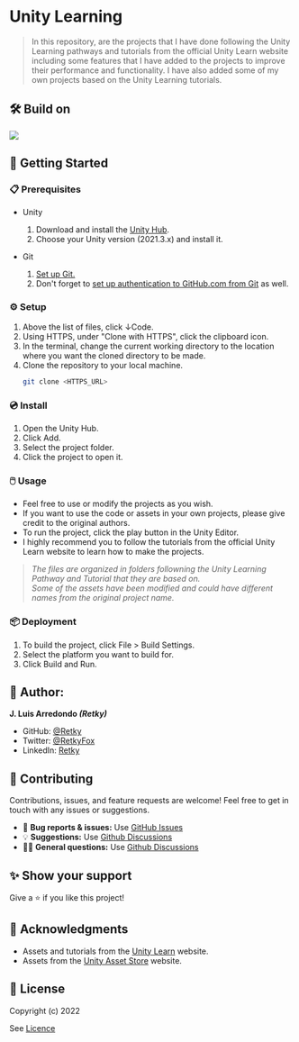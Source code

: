 # Unity Learning

> In this repository, are the projects that I have done following the Unity Learning pathways and tutorials from the official Unity Learn website including some features that I have added to the projects to improve their performance and functionality. I have also added some of my own projects based on the Unity Learning tutorials.

## 🛠️ Build on

[![](https://img.shields.io/badge/Unity-2021.3.x-ff7b00)](https://unity.com/download)

## 🚀 Getting Started

### 📋 Prerequisites

- Unity
  1. Download and install the [Unity Hub](https://unity.com/download).
  2. Choose your Unity version (2021.3.x) and install it.

- Git
  1. [Set up Git.](https://docs.github.com/en/get-started/quickstart/set-up-git)
  2. Don't forget to [set up authentication to GitHub.com from Git](https://docs.github.com/en/get-started/quickstart/set-up-git#next-steps-authenticating-with-github-from-git) as well.

### ⚙️ Setup

1. Above the list of files, click ↓Code.
2. Using HTTPS, under "Clone with HTTPS", click the clipboard icon.
3. In the terminal, change the current working directory to the location where you want the cloned directory to be made.
4. Clone the repository to your local machine.
   ```sh
   git clone <HTTPS_URL>
   ```

### 💿 Install

1. Open the Unity Hub.
2. Click Add.
3. Select the project folder.
4. Click the project to open it.

### 🖱️ Usage

- Feel free to use or modify the projects as you wish.
- If you want to use the code or assets in your own projects, please give credit to the original authors.
- To run the project, click the play button in the Unity Editor.
- I highly recommend you to follow the tutorials from the official Unity Learn website to learn how to make the projects.
> *The files are organized in folders followning the Unity Learning Pathway and Tutorial that they are based on.* <br> *Some of the assets have been modified and could have different names from the original project name.*

### 📦 Deployment

1. To build the project, click File > Build Settings.
2. Select the platform you want to build for.
3. Click Build and Run.

## 👤 Author:

**J. Luis Arredondo *(Retky)***
- GitHub: [@Retky](https://github.com/Retky "J. Luis Arredondo GitHub")
- Twitter: [@RetkyFox](https://twitter.com/retkyFox "J. Luis Arredondo Twitter")
- LinkedIn: [Retky](https://www.linkedin.com/in/Retky "J. Luis Arredondo LinkedIn")

## 🤝 Contributing

Contributions, issues, and feature requests are welcome! Feel free to get in touch with any issues or suggestions.

- 🐛 **Bug reports & issues:** Use [GitHub Issues](https://github.com/Retky/UnityLearning/issues "Bugs & Issues")
- 💡 **Suggestions:** Use [Github Discussions](https://github.com/Retky/UnityLearning/discussions "Suggestions")
- 🙋‍♀️ **General questions:** Use [Github Discussions](https://github.com/Retky/UnityLearning/discussions "General Questions")

## ✨ Show your support

Give a ⭐️ if you like this project!

## 🙏 Acknowledgments

- Assets and tutorials from the [Unity Learn](https://learn.unity.com/ "Unity Learn") website.
- Assets from the [Unity Asset Store](https://assetstore.unity.com/ "Unity Asset Store") website.

## 📝 License

Copyright (c) 2022

See [Licence](./LICENSE)
